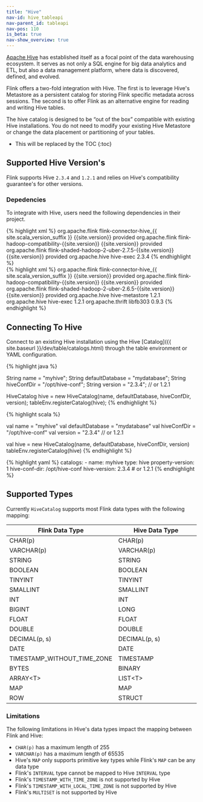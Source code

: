 ```yaml
---
title: "Hive"
nav-id: hive_tableapi
nav-parent_id: tableapi
nav-pos: 110
is_beta: true
nav-show_overview: true
---
```

<!--
Licensed to the Apache Software Foundation (ASF) under one
or more contributor license agreements.  See the NOTICE file
distributed with this work for additional information
regarding copyright ownership.  The ASF licenses this file
to you under the Apache License, Version 2.0 (the
"License"); you may not use this file except in compliance
with the License.  You may obtain a copy of the License at

  http://www.apache.org/licenses/LICENSE-2.0

Unless required by applicable law or agreed to in writing,
software distributed under the License is distributed on an
"AS IS" BASIS, WITHOUT WARRANTIES OR CONDITIONS OF ANY
KIND, either express or implied.  See the License for the
specific language governing permissions and limitations
under the License.
-->

[Apache Hive](https://hive.apache.org/) has established itself as a focal point of the data warehousing ecosystem.
It serves as not only a SQL engine for big data analytics and ETL, but also a data management platform, where data is discovered, defined, and evolved.

Flink offers a two-fold integration with Hive.
The first is to leverage Hive's Metastore as a persistent catalog for storing Flink specific metadata across sessions.
The second is to offer Flink as an alternative engine for reading and writing Hive tables.

The hive catalog is designed to be “out of the box” compatible with existing Hive installations.
You do not need to modify your existing Hive Metastore or change the data placement or partitioning of your tables.

* This will be replaced by the TOC
{:toc}

## Supported Hive Version's

Flink supports Hive `2.3.4` and `1.2.1` and relies on Hive's compatibility guarantee's for other versions.

### Depedencies 

To integrate with Hive, users need the following dependencies in their project.

<div class="codetabs" markdown="1">
<div data-lang="Hive 2.3.4" markdown="1">
{% highlight xml %}
<dependency>
  <groupId>org.apache.flink</groupId>
  <artifactId>flink-connector-hive_{{ site.scala_version_suffix }}</artifactId>
  <version>{{site.version}}</version>
  <scope>provided</scope>
</dependency>

<!-- Hadoop Dependencies -->

<dependency>
  <groupId>org.apache.flink</groupId>
  <artifactId>flink-hadoop-compatibility-{{site.version}}</artifactId>
  <version>{{site.version}}</version>
  <scope>provided</scope>
</dependency>

<!-- Hive 2.3.4 is built with Hadoop 2.7.2. We pick 2.7.5 which flink-shaded-hadoop is pre-built with, but users can pick their own hadoop version, as long as it's compatible with Hadoop 2.7.2 -->

<dependency>
  <groupId>org.apache.flink</groupId>
  <artifactId>flink-shaded-hadoop-2-uber-2.7.5-{{site.version}}</artifactId>
  <version>{{site.version}}</version>
  <scope>provided</scope>
</dependency>

<!-- Hive Metastore -->
<dependency>
    <groupId>org.apache.hive</groupId>
    <artifactId>hive-exec</artifactId>
    <version>2.3.4</version>
</dependency>
{% endhighlight %}
</div>

<div data-lang="Hive 1.2.1" markdown="1">
{% highlight xml %}
<dependency>
  <groupId>org.apache.flink</groupId>
  <artifactId>flink-connector-hive_{{ site.scala_version_suffix }}</artifactId>
  <version>{{site.version}}</version>
  <scope>provided</scope>
</dependency>

<!-- Hadoop Dependencies -->

<dependency>
  <groupId>org.apache.flink</groupId>
  <artifactId>flink-hadoop-compatibility-{{site.version}}</artifactId>
  <version>{{site.version}}</version>
  <scope>provided</scope>
</dependency>

<!-- Hive 1.2.1 is built with Hadoop 2.6.0. We pick 2.6.5 which flink-shaded-hadoop is pre-built with, but users can pick their own hadoop version, as long as it's compatible with Hadoop 2.6.0 -->

<dependency>
  <groupId>org.apache.flink</groupId>
  <artifactId>flink-shaded-hadoop-2-uber-2.6.5-{{site.version}}</artifactId>
  <version>{{site.version}}</version>
  <scope>provided</scope>
</dependency>

<!-- Hive Metastore -->
<dependency>
    <groupId>org.apache.hive</groupId>
    <artifactId>hive-metastore</artifactId>
    <version>1.2.1</version>
</dependency>

<dependency>
    <groupId>org.apache.hive</groupId>
    <artifactId>hive-exec</artifactId>
    <version>1.2.1</version>
</dependency>

<dependency>
    <groupId>org.apache.thrift</groupId>
    <artifactId>libfb303</artifactId>
    <version>0.9.3</version>
</dependency>
{% endhighlight %}
</div>
</div>

## Connecting To Hive

Connect to an existing Hive installation using the Hive [Catalog]({{ site.baseurl }}/dev/table/catalogs.html) through the table environment or YAML configuration.

<div class="codetabs" markdown="1">
<div data-lang="Java" markdown="1">
{% highlight java %}

String name            = "myhive";
String defaultDatabase = "mydatabase";
String hiveConfDir     = "/opt/hive-conf";
String version         = "2.3.4"; // or 1.2.1

HiveCatalog hive = new HiveCatalog(name, defaultDatabase, hiveConfDir, version);
tableEnv.registerCatalog(hive);
{% endhighlight %}
</div>
<div data-lang="Scala" markdown="1">
{% highlight scala %}

val name            = "myhive"
val defaultDatabase = "mydatabase"
val hiveConfDir     = "/opt/hive-conf"
val version         = "2.3.4" // or 1.2.1

val hive = new HiveCatalog(name, defaultDatabase, hiveConfDir, version)
tableEnv.registerCatalog(hive)
{% endhighlight %}
</div>
<div data-lang="YAML" markdown="1">
{% highlight yaml %}
catalogs:
   - name: myhive
     type: hive
     property-version: 1
     hive-conf-dir: /opt/hive-conf
     hive-version: 2.3.4 # or 1.2.1
{% endhighlight %}
</div>
</div>

## Supported Types

Currently `HiveCatalog` supports most Flink data types with the following mapping:

<table class="table table-bordered">
  <thead>
    <tr>
      <th class="text-center" style="width: 25%">Flink Data Type</th>
      <th class="text-center">Hive Data Type</th>
    </tr>
  </thead>
  <tbody>
    <tr>
        <td class="text-center">CHAR(p)</td>
        <td class="text-center">CHAR(p)</td>
    </tr>
    <tr>
        <td class="text-center">VARCHAR(p)</td>
        <td class="text-center">VARCHAR(p)</td>
    </tr>
        <tr>
        <td class="text-center">STRING</td>
        <td class="text-center">STRING</td>
    </tr>
    <tr>
        <td class="text-center">BOOLEAN</td>
        <td class="text-center">BOOLEAN</td>
    </tr>
    <tr>
        <td class="text-center">TINYINT</td>
        <td class="text-center">TINYINT</td>
    </tr>
    <tr>
        <td class="text-center">SMALLINT</td>
        <td class="text-center">SMALLINT</td>
    </tr>
    <tr>
        <td class="text-center">INT</td>
        <td class="text-center">INT</td>
    </tr>
    <tr>
        <td class="text-center">BIGINT</td>
        <td class="text-center">LONG</td>
    </tr>
    <tr>
        <td class="text-center">FLOAT</td>
        <td class="text-center">FLOAT</td>
    </tr>
    <tr>
        <td class="text-center">DOUBLE</td>
        <td class="text-center">DOUBLE</td>
    </tr>
    <tr>
        <td class="text-center">DECIMAL(p, s)</td>
        <td class="text-center">DECIMAL(p, s)</td>
    </tr>
    <tr>
        <td class="text-center">DATE</td>
        <td class="text-center">DATE</td>
    </tr>
    <tr>
        <td class="text-center">TIMESTAMP_WITHOUT_TIME_ZONE</td>
        <td class="text-center">TIMESTAMP</td>
    </tr>
    <tr>
        <td class="text-center">BYTES</td>
        <td class="text-center">BINARY</td>
    </tr>
    <tr>
        <td class="text-center">ARRAY&lt;T&gt;</td>
        <td class="text-center">LIST&lt;T&gt;</td>
    </tr>
    <tr>
        <td class="text-center">MAP<K, V></td>
        <td class="text-center">MAP<K, V></td>
    </tr>
    <tr>
        <td class="text-center">ROW</td>
        <td class="text-center">STRUCT</td>
    </tr>
  </tbody>
</table>

### Limitations

The following limitations in Hive's data types impact the mapping between Flink and Hive:

* `CHAR(p)` has a maximum length of 255
* `VARCHAR(p)` has a maximum length of 65535
* Hive's `MAP` only supports primitive key types while Flink's `MAP` can be any data type
* Flink's `INTERVAL` type cannot be mapped to Hive `INTERVAL` type
* Flink's `TIMESTAMP_WITH_TIME_ZONE` is not supported by Hive
* Flink's `TIMESTAMP_WITH_LOCAL_TIME_ZONE` is not supported by Hive
* Flink's `MULTISET` is not supported by Hive
